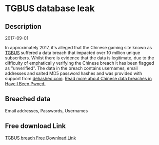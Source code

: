 # TGBUS database leak

## Description

2017-09-01

In approximately 2017, it's alleged that the Chinese gaming site known as <a href="http://www.tgbus.com/" target="_blank" rel="noopener">TGBUS</a> suffered a data breach that impacted over 10 million unique subscribers. Whilst there is evidence that the data is legitimate, due to the difficulty of emphatically verifying the Chinese breach it has been flagged as &quot;unverified&quot;. The data in the breach contains usernames, email addresses and salted MD5 password hashes and was provided with support from <a href="https://dehashed.com/" target="_blank" rel="noopener">dehashed.com</a>. <a href="https://www.troyhunt.com/handling-chinese-data-breaches-in-have-i-been-pwned/" target="_blank" rel="noopener">Read more about Chinese data breaches in Have I Been Pwned.</a>

## Breached data

Email addresses, Passwords, Usernames

## Free download Link

[TGBUS breach Free Download Link](https://link-to.net/1229997/268.0007580553216/dynamic/?r=aHR0cHM6Ly93d3cubWVkaWFmaXJlLmNvbS92aWV3L3RZNUFpS2NNbFFLTHVnRy90Z2J1cy5jb20vZmlsZQ==)